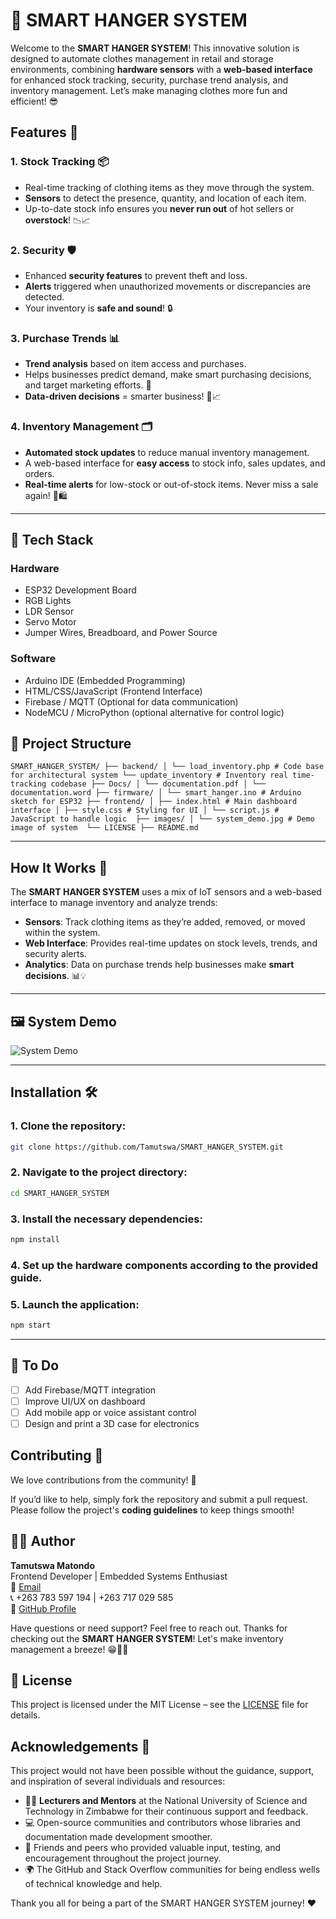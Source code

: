 # 👕 SMART HANGER SYSTEM

Welcome to the **SMART HANGER SYSTEM**! This innovative solution is designed to automate clothes management in retail and storage environments, combining **hardware sensors** with a **web-based interface** for enhanced stock tracking, security, purchase trend analysis, and inventory management. Let’s make managing clothes more fun and efficient! 😎

## Features 🌟

### 1. **Stock Tracking 📦**
   - Real-time tracking of clothing items as they move through the system.
   - **Sensors** to detect the presence, quantity, and location of each item.
   - Up-to-date stock info ensures you **never run out** of hot sellers or **overstock**! 📉📈

### 2. **Security 🛡️**
   - Enhanced **security features** to prevent theft and loss.
   - **Alerts** triggered when unauthorized movements or discrepancies are detected.
   - Your inventory is **safe and sound**! 🔒

### 3. **Purchase Trends 📊**
   - **Trend analysis** based on item access and purchases.
   - Helps businesses predict demand, make smart purchasing decisions, and target marketing efforts. 🎯
   - **Data-driven decisions** = smarter business! 💼📈

### 4. **Inventory Management 🗂️**
   - **Automated stock updates** to reduce manual inventory management.
   - A web-based interface for **easy access** to stock info, sales updates, and orders.
   - **Real-time alerts** for low-stock or out-of-stock items. Never miss a sale again! 🚨🛍️

---

## 🧰 Tech Stack

### Hardware
- ESP32 Development Board
- RGB Lights
- LDR Sensor
- Servo Motor
- Jumper Wires, Breadboard, and Power Source

### Software
- Arduino IDE (Embedded Programming)
- HTML/CSS/JavaScript (Frontend Interface)
- Firebase / MQTT (Optional for data communication)
- NodeMCU / MicroPython (optional alternative for control logic)

## 📁 Project Structure
``` SMART_HANGER_SYSTEM/ ├── backend/ │ └── load_inventory.php # Code base for architectural system └── update_inventory # Inventory real time-tracking codebase ├── Docs/ │ └── documentation.pdf │ └── documentation.word ├── firmware/ │ └── smart_hanger.ino # Arduino sketch for ESP32 ├── frontend/ │ ├── index.html # Main dashboard interface │ ├── style.css # Styling for UI │ └── script.js # JavaScript to handle logic  ├── images/ │ └── system_demo.jpg # Demo image of system  └── LICENSE ├── README.md ``` 


---
## How It Works 🤖

The **SMART HANGER SYSTEM** uses a mix of IoT sensors and a web-based interface to manage inventory and analyze trends:

- **Sensors**: Track clothing items as they’re added, removed, or moved within the system.
- **Web Interface**: Provides real-time updates on stock levels, trends, and security alerts.
- **Analytics**: Data on purchase trends help businesses make **smart decisions**. 📊💡

---

## 🖼️ System Demo

![System Demo](images/system_demo.jpg)

---

## Installation 🛠️

### 1. Clone the repository:
   ```bash
   git clone https://github.com/Tamutswa/SMART_HANGER_SYSTEM.git
   ```

### 2. Navigate to the project directory:
   ```bash
   cd SMART_HANGER_SYSTEM
   ```

### 3. Install the necessary dependencies:
   ```bash
   npm install
   ```

### 4. Set up the hardware components according to the provided guide.

### 5. Launch the application:
   ```bash
   npm start
   ```

---

## 📌 To Do

- [ ] Add Firebase/MQTT integration
- [ ] Improve UI/UX on dashboard
- [ ] Add mobile app or voice assistant control
- [ ] Design and print a 3D case for electronics

## Contributing 🤝

We love contributions from the community! 🎉

If you’d like to help, simply fork the repository and submit a pull request. Please follow the project's **coding guidelines** to keep things smooth! 

 ## 🧑‍💻 Author

**Tamutswa Matondo**  
Frontend Developer | Embedded Systems Enthusiast  
📧 [Email](mailto:tamutswamatondo04@gmail.com)  
📞 +263 783 597 194 | +263 717 029 585  
🔗 [GitHub Profile](https://github.com/Tamutswa)

Have questions or need support? Feel free to reach out. Thanks for checking out the **SMART HANGER SYSTEM**! Let's make inventory management a breeze! 😁👚✨


## 📄 License

This project is licensed under the MIT License – see the [LICENSE](LICENSE) file for details.

## Acknowledgements 🙏

This project would not have been possible without the guidance, support, and inspiration of several individuals and resources:

- 👨‍🏫 **Lecturers and Mentors** at the National University of Science and Technology in Zimbabwe for their continuous support and feedback.
- 💻 Open-source communities and contributors whose libraries and documentation made development smoother.
- 🧠 Friends and peers who provided valuable input, testing, and encouragement throughout the project journey.
- 🌍 The GitHub and Stack Overflow communities for being endless wells of technical knowledge and help.

Thank you all for being a part of the SMART HANGER SYSTEM journey! ❤️











